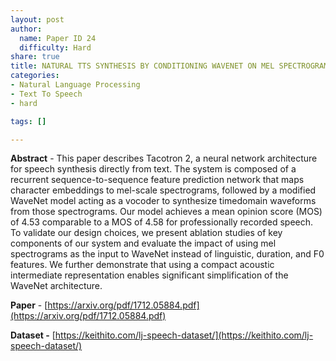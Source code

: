 ```yaml
---
layout: post
author:
  name: Paper ID 24
  difficulty: Hard
share: true
title: NATURAL TTS SYNTHESIS BY CONDITIONING WAVENET ON MEL SPECTROGRAM PREDICTIONS(Tacotron2)
categories:
- Natural Language Processing
- Text To Speech
- hard

tags: []

---
```

**Abstract** - This paper describes Tacotron 2, a neural network architecture for speech synthesis directly from text. The system is composed of a recurrent sequence-to-sequence feature prediction network that maps character embeddings to mel-scale spectrograms, followed by a modified WaveNet model acting as a vocoder to synthesize timedomain waveforms from those spectrograms. Our model achieves a mean opinion score (MOS) of 4.53 comparable to a MOS of 4.58 for professionally recorded speech. To validate our design choices, we present ablation studies of key components of our system and evaluate the impact of using mel spectrograms as the input to WaveNet instead of linguistic, duration, and F0 features. We further demonstrate that using a compact acoustic intermediate representation enables significant simplification of the WaveNet architecture.

**Paper** - [https://arxiv.org/pdf/1712.05884.pdf](https://arxiv.org/pdf/1712.05884.pdf)

**Dataset -** [https://keithito.com/lj-speech-dataset/](https://keithito.com/lj-speech-dataset/)
    